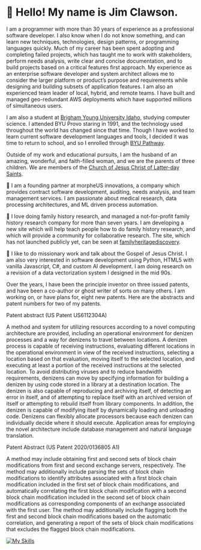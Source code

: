 # 👋 Hello! My name is Jim Clawson.

I am a programmer with more than 30 years of experience as a professional software developer. I also know when I do not know something, and can learn new techniques, technologies, design patterns, or programming languages quickly. Much of my career has been spent adopting and completing failed projects, which has taught me to work with stakeholders, perform needs analysis, write clear and concise documentation, and to build projects based on a critical features first approach. My experience as an enterprise software developer and system architect allows me to consider the larger platform or product’s purpose and requirements while designing and building subsets of application features. I am also an experienced team leader of local, hybrid, and remote teams. I have built and managed geo-redundant AWS deployments which have supported millions of simultaneous users.

I am also a student at [Brigham Young University Idaho](https://www.byui.edu), studying computer science. I attended BYU Provo staring in 1991, and the technology used throughout the world has changed since that time. Though I have worked to learn current software development languages and tools, I decided it was time to return to school, and so I enrolled through [BYU Pathway](https://www.byupathway.edu).

Outside of my work and educational pursuits, I am the husband of an amazing, wonderful, and faith-filled woman, and we are the parents of three children. We are members of the [Church of Jesus Christ of Latter-day Saints](https://www.churchofjesuschrist.org/?lang=eng).

🏢 I am a founding partner at morpheUS innovations, a company which provides contract software development, auditing, needs analysis, and team management services. I am passionate about medical research, data processing architectures, and ML driven process automation.

🌱 I love doing family history research, and managed a not-for-profit family history research company for more than seven years. I am developing a new site which will help teach people how to do family history research, and which will provide a community for collaborative research. The site, which has not launched publicly yet, can be seen at [familyheritagediscovery](https://jclawsonopal.github.io/familyheritagediscovery/).

💬 I like to do missionary work and talk about the Gospel of Jesus Christ. I am also very interested in software development using Python, HTML5 with vanilla Javascript, C#, and custom AI development. I am doing research on a revision of a data vectorization system I designed in the mid 90s.

Over the years, I have been the principle inventor on three issued patents, and have been a co-author or ghost writer of sorts on many others. I am working on, or have plans for, eight new patents. Here are the abstracts and patent numbers for two of my patents.

Patent abstract
(US Patent US6112304A)

A method and system for utilizing resources according to a novel computing architecture are provided, including an operational environment for denizen processes and a way for denizens to travel between locations. A denizen process is capable of receiving instructions, evaluating different locations in the operational environment in view of the received instructions, selecting a location based on that evaluation, moving itself to the selected location, and executing at least a portion of the received instructions at the selected location. To avoid distributing viruses and to reduce bandwidth requirements, denizens can move by specifying information for building a denizen by using code stored in a library at a destination location. The denizen is also capable of reproducing and archiving itself, of detecting an error in itself, and of attempting to replace itself with an archived version of itself or attempting to rebuild itself from library components. In addition, the denizen is capable of modifying itself by dynamically loading and unloading code. Denizens can flexibly allocate processors because each denizen can individually decide where it should execute. Application areas for employing the novel architecture include database management and natural language translation.

Patent Abstract
(US Patent 2020/0136805 A1)

A method may include obtaining first and second sets of block chain modifications from first and second exchange servers, respectively. The method may additionally include parsing the sets of block chain modifications to identify attributes associated with a first block chain modification included in the first set of block chain modifications, and automatically correlating the first block chain modification with a second block chain modification included in the second set of block chain modifications as corresponding components of an exchange associated with the first user. The method may additionally include flagging both the first and second block chain modifications based on the automatic correlation, and generating a report of the sets of block chain modifications that excludes the flagged block chain modifications.

[![My Skills](https://skillicons.dev/icons?i=ai,aws,apple,azure,cs,dotnet,codepen,html,css,js,ts,jquery,debian,ubuntu,linux,fastapi,git,github,java,md,mysql,postgres,php,py,rabbitmq,raspberrypi,redhat,redis,vscode&perline=8)](https://skillicons.dev)
